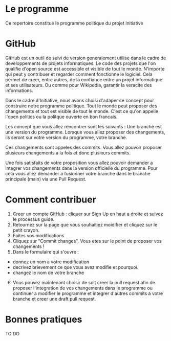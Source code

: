 # Le programme
Ce repertoire constitue le programme politique du projet Initiative

# GitHub
GitHub est un outil de suivi de version generalement utilise dans le cadre de developpements de projets informatiques.
Le code des projets que l'on qualifie d'open source est accessible et visible de tout le monde. N'importe qui peut y contribuer et regarder comment fonctionne le logiciel. Cela permet de creer, entre autres, de la confiance entre un projet informatique et ses utilisateurs.
Ou comme pour Wikipedia, garantir la veracite des informations.

Dans le cadre d'Initiative, nous avons choisi d'adaper ce concept pour construire notre programme politique. Tout le monde peut proposer des changements et tout est visible de tout le monde. C'est ce qu'on appelle l'open politics ou la politque ouverte en bon francais.

Les concept que vous allez rencontrer sont les suivants :
Une branche est une version du programme. Lorsque vous allez proposer des changements, ils seront sur votre version du programme, votre branche.

Ces changements sont appeles des commits. Vous allez pouvoir proposer plusieurs changements a la fois et donc plusieurs commits.

Une fois satisfaits de votre proposition vous allez pouvoir demander a integrer vos changements dans la version officielle du programme. Pour cela vous allez demander a fusionner votre branche dans le branche principale (main) via une Pull Request.

# Comment contribuer
1. Creer un compte GitHub : cliquer sur Sign Up en haut a droite et suivez le processus guide.
2. Retournez sur la page que vous souhaitiez moidifier et cliquez sur le petit crayon.
3. Faites vos modifications
4. Cliquez sur "Commit changes". Vous etes sur le point de proposer vos changements !
5. Dans le formulaire qui s'ouvre :
* donnez un nom a votre modification
* decrivez brievement ce que vous avez modifie et pourquoi.
* changez le nom de votre branche
6. Vous pouvez maintenant choisir de soit creer la pull request afin de proposer l'integration de vos changements dans le programme ou continuer a modifier le programme et integrer d'autres commits a votre branche et creer une draft pull request.

# Bonnes pratiques
TO DO
